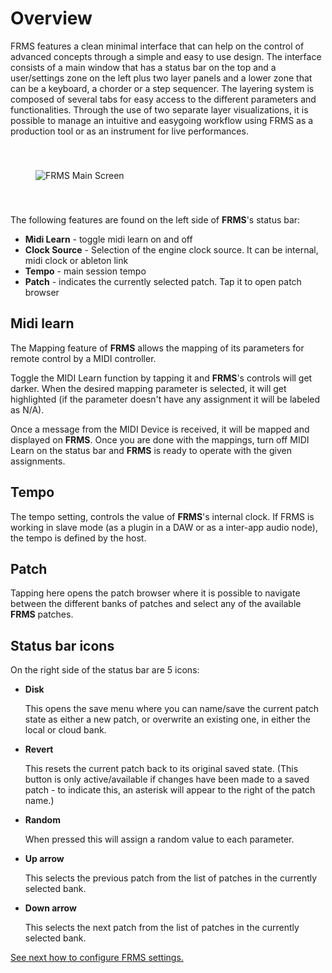 # Overview

FRMS features a clean minimal interface that can help on the control of advanced concepts through a simple and easy to use design. The interface consists of a main window that has a status bar on the top and a user/settings zone on the left plus two layer panels and a lower zone that can be a keyboard, a chorder or a step sequencer. The layering system is composed of several tabs for easy access to the different parameters and functionalities. Through the use of two separate layer visualizations, it is possible to manage an intuitive and easygoing workflow using FRMS as a production tool or as an instrument for live performances.

<img alt="FRMS Main Screen" align="center" src="https://www.imaginando.pt/images/products/frms/help/overview/overview@2x.jpg" style="padding: 40px;"/>

The following features are found on the left side of **FRMS**'s status bar:

- **Midi Learn** - toggle midi learn on and off
- **Clock Source** - Selection of the engine clock source. It can be internal, midi clock or ableton link
- **Tempo** - main session tempo
- **Patch** - indicates the currently selected patch. Tap it to open patch browser

## Midi learn

The Mapping feature of **FRMS** allows the mapping of its parameters for remote control by a MIDI controller.

Toggle the MIDI Learn function by tapping it and **FRMS**'s controls will get darker. When the desired mapping parameter is selected, it will get highlighted \(if the parameter doesn't have any assignment it will be labeled as N/A\).

Once a message from the MIDI Device is received, it will be mapped and displayed on **FRMS**. Once you are done with the mappings, turn off MIDI Learn on the status bar and **FRMS** is ready to operate with the given assignments.

## Tempo

The tempo setting, controls the value of **FRMS**'s internal clock. If FRMS is working in slave mode (as a plugin in a DAW or as a inter-app audio node), the tempo is defined by the host.

## Patch

Tapping here opens the patch browser where it is possible to navigate between the different banks of patches and select any of the available **FRMS** patches.

## Status bar icons

On the right side of the status bar are 5 icons:

- **Disk**

  This opens the save menu where you can name/save the current patch state as either a new patch, or overwrite an existing one, in either the local or cloud bank.

- **Revert**

  This resets the current patch back to its original saved state. (This button is only active/available if changes have been made to a saved patch - to indicate this, an asterisk will appear to the right of the patch name.)

- **Random**

  When pressed this will assign a random value to each parameter.

- **Up arrow**

  This selects the previous patch from the list of patches in the currently selected bank.

- **Down arrow**

  This selects the next patch from the list of patches in the currently selected bank.

[See next how to configure FRMS settings.](settings)
